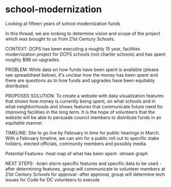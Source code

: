 # school-modernization
Looking at fifteen years of school modernization funds

In this thread, we are looking to determine vision and scope of the project which was brought to us from 21st Century Schools.

CONTEXT: DCPS has been executing a roughly 15 year, facilities modernization project for DCPS schools (not charter schools) and has spent roughly $9B on upgrades.

PROBLEM: While data on how funds have been spent is available (please see spreadsheet below), it's unclear how the money has been spent and there are questions as to how funds and upgrades have been equitably distributed.

PROPOSED SOLUTION: To create a website with data visualization features that shows how money is currently being spent, on what schools and in what neighborhoods and shows features that communicate future need for improving facilities in the long term. It is the hope of volunteers that the website will be able to persuade council members to distribute funds in an equitable manner.

TIMELINE: Site to go live by February in time for public hearings in March. With a February timeline, we can aim for a public roll out to specific stake holders, elected officials, community members and possibly media.

Potential Features
-heat map of what has been spent
-stream graph


NEXT STEPS:
-brain storm specific features and specific data to be used
-after determining features, group will communicate to volunteer members at 21st Century Schools for approval
-after approval, group will determine tech issues for Code for DC volunteers to execute

